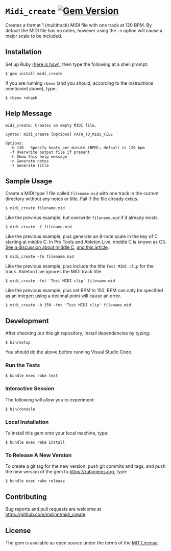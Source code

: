 # `Midi_create` [![Gem Version](https://badge.fury.io/rb/midi_create.svg)](https://badge.fury.io/rb/midi_create)

Creates a format 1 (multitrack) MIDI file with one track at 120 BPM.
By default the MIDI file has no notes, however using the `-n` option will cause a major scale to be included.


## Installation

Set up Ruby [(here is how)](https://www.mslinn.com/ruby/1000-ruby-setup.html),
then type the following at a shell prompt:

```shell
$ gem install midi_create
```

If you are running `rbenv` (and you should, according to the instructions mentioned above), type:

```shell
$ rbenv rehash
```


## Help Message

```text
midi_create: Creates an empty MIDI file.

Syntax: midi_create [Options] PATH_TO_MIDI_FILE

Options:
  -b 120   Specify beats per minute (BPM); default is 120 bpm
  -f Overwrite output file if present
  -h Show this help message
  -n Generate notes
  -t Generate title
```


## Sample Usage

Create a MIDI type 1 file called `filename.mid` with one track in the current directory without any notes or title.
Fail if the file already exists.

```shell
$ midi_create filename.mid
```


Like the previous example, but overwrite `filename.mid` if it already exists.

```shell
$ midi_create -f filename.mid
```

Like the previous example, plus generate an 8-note scale in the key of C starting at middle C.
In Pro Tools and Ableton Live, middle C is known as C3.
[See a discussion about middle C](https://stackoverflow.com/a/69182634/553865),
[and this article](https://studiocode.dev/resources/midi-middle-c/).

```shell
$ midi_create -fn filename.mid
```


Like the previous example, plus include the title `Test MIDI clip` for the track.
Ableton Live ignores the MIDI track title.

```shell
$ midi_create -fnt 'Test MIDI clip' filename.mid
```


Like the previous example, plus set BPM to 150.
BPM can only be specified as an integer; using a decimal point will cause an error.

```shell
$ midi_create -b 150 -fnt 'Test MIDI clip' filename.mid
```


## Development

After checking out this git repository, install dependencies by typing:

```shell
$ bin/setup
```

You should do the above before running Visual Studio Code.


### Run the Tests

```shell
$ bundle exec rake test
```


### Interactive Session

The following will allow you to experiment:

```shell
$ bin/console
```


### Local Installation

To install this gem onto your local machine, type:

```shell
$ bundle exec rake install
```


### To Release A New Version

To create a git tag for the new version, push git commits and tags,
and push the new version of the gem to https://rubygems.org, type:

```shell
$ bundle exec rake release
```


## Contributing

Bug reports and pull requests are welcome at https://github.com/mslinn/midi_create.


## License

The gem is available as open source under the terms of the [MIT License](https://opensource.org/licenses/MIT).
